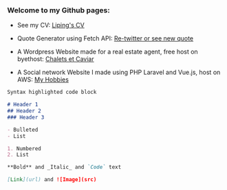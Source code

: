 ### Welcome to my Github pages:

- See my CV:
[Liping's CV](https://lime5005.github.io/MySite/)

- Quote Generator using Fetch API:
[Re-twitter or see new quote](https://lime5005.github.io/quoteGenerator/)

- A Wordpress Website made for a real estate agent, free host on byethost:
[Chalets et Caviar](http://chaletsetcaviar.byethost17.com/)


- A Social network Website I made using PHP Laravel and Vue.js, host on AWS:
[My Hobbies](http://ec2-15-236-211-19.eu-west-3.compute.amazonaws.com/)

```markdown
Syntax highlighted code block

# Header 1
## Header 2
### Header 3

- Bulleted
- List

1. Numbered
2. List

**Bold** and _Italic_ and `Code` text

[Link](url) and ![Image](src)
```
